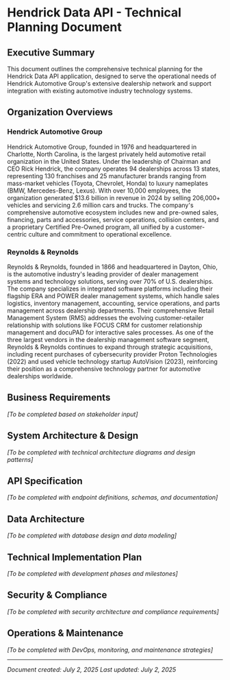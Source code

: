 # Hendrick Data API - Technical Planning Document

## Executive Summary

This document outlines the comprehensive technical planning for the Hendrick Data API application, designed to serve the operational needs of Hendrick Automotive Group's extensive dealership network and support integration with existing automotive industry technology systems.

## Organization Overviews

### Hendrick Automotive Group

Hendrick Automotive Group, founded in 1976 and headquartered in Charlotte, North Carolina, is the largest privately held automotive retail organization in the United States. Under the leadership of Chairman and CEO Rick Hendrick, the company operates 94 dealerships across 13 states, representing 130 franchises and 25 manufacturer brands ranging from mass-market vehicles (Toyota, Chevrolet, Honda) to luxury nameplates (BMW, Mercedes-Benz, Lexus). With over 10,000 employees, the organization generated $13.6 billion in revenue in 2024 by selling 206,000+ vehicles and servicing 2.6 million cars and trucks. The company's comprehensive automotive ecosystem includes new and pre-owned sales, financing, parts and accessories, service operations, collision centers, and a proprietary Certified Pre-Owned program, all unified by a customer-centric culture and commitment to operational excellence.

### Reynolds & Reynolds

Reynolds & Reynolds, founded in 1866 and headquartered in Dayton, Ohio, is the automotive industry's leading provider of dealer management systems and technology solutions, serving over 70% of U.S. dealerships. The company specializes in integrated software platforms including their flagship ERA and POWER dealer management systems, which handle sales logistics, inventory management, accounting, service operations, and parts management across dealership departments. Their comprehensive Retail Management System (RMS) addresses the evolving customer-retailer relationship with solutions like FOCUS CRM for customer relationship management and docuPAD for interactive sales processes. As one of the three largest vendors in the dealership management software segment, Reynolds & Reynolds continues to expand through strategic acquisitions, including recent purchases of cybersecurity provider Proton Technologies (2022) and used vehicle technology startup AutoVision (2023), reinforcing their position as a comprehensive technology partner for automotive dealerships worldwide.

## Business Requirements

*[To be completed based on stakeholder input]*

## System Architecture & Design

*[To be completed with technical architecture diagrams and design patterns]*

## API Specification

*[To be completed with endpoint definitions, schemas, and documentation]*

## Data Architecture

*[To be completed with database design and data modeling]*

## Technical Implementation Plan

*[To be completed with development phases and milestones]*

## Security & Compliance

*[To be completed with security architecture and compliance requirements]*

## Operations & Maintenance

*[To be completed with DevOps, monitoring, and maintenance strategies]*

---

*Document created: July 2, 2025*
*Last updated: July 2, 2025*